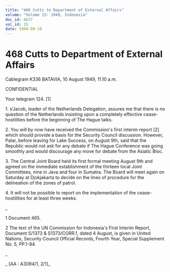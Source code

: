 ```yaml
---
title: "468 Cutts to Department of External Affairs"
volume: "Volume 15: 1949, Indonesia"
doc_id: 6637
vol_id: 15
date: 1949-08-10
---
```


# 468 Cutts to Department of External Affairs

Cablegram K336 BATAVIA, 10 August 1949, 11.10 a.m.

CONFIDENTIAL

Your telegram 124. [1]

1\. s'Jacob, leader of the Netherlands Delegation, assures me that there is no question of the Netherlands insisting upon a completely effective cease-hostilities before the beginning of The Hague talks.

2\. You will by now have received the Commission's first interim report [2] which should provide a basis for the Security Council discussion. However, Palar, before leaving for Lake Success, on August 9th, said that the Republic would not ask for any debate if The Hague Conference was going smoothly and would discourage any move for debate from the Asiatic Bloc.

3\. The Central Joint Board held its first formal meeting August 9th and agreed on the immediate establishment of the thirteen local Joint Committees, nine in Java and four in Sumatra. The Board will meet again on Saturday at Djokjakarta to decide on the lines of procedure for the delineation of the zones of patrol.

4\. It will not be possible to report on the implementation of the cease-hostilities for at least three weeks.

_

1 Document 465.

2 The text of the UN Commission for Indonesia's First Interim Report, Document S/1373 &amp; S1373/CORR.1, dated 4 August, is given in United Nations, Security Council Official Records, Fourth Year, Special Supplement No. 5, PP.1-84.

_

_ [AA : A3094/1, 2/1]_
